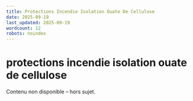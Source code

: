 ```yaml
---
title: Protections Incendie Isolation Ouate De Cellulose
date: 2025-09-19
last_updated: 2025-09-19
wordcount: 12
robots: noindex
---
```


# protections incendie isolation ouate de cellulose

Contenu non disponible – hors sujet.